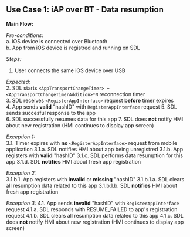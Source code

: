 ## Use Case 1: iAP over BT - Data resumption

**Main Flow:**

_Pre-conditions:_  
a. iOS device is connected over Bluetooth  
b. App from iOS device is registred and running on SDL  

_Steps:_  
1. User connects the same iOS device over USB

_Expected:_  
2. SDL starts `<AppTransportChangeTimer> + <AppTransportChangeTimerAddition>*N` reconnection timer  
3. SDL receives `<RegisterAppInterface>` request **before** timer expires  
4. App sends **valid** "hashID" with `RegisterAppInterface` request 
5. SDL sends succesful response to the app  
6. SDL successfully resumes data for this app
7. SDL does **not** notify HMI about new registration (HMI continues to display app screen)

_Exception 1:_  
3.1. Timer expires with **no** `<RegisterAppInterface>` request from mobile application
3.1.a. SDL notifies HMI about app being unregistred
3.1.b. App registers with **valid** "hashID"
3.1.c. SDL performs data resumption for this app
3.1.d. SDL **notifies** HMI about fresh app registration

_Exception 2:_  
3.1.b.1. App registers with **invalid** or **missing** "hashID"
3.1.b.1.a. SDL clears all resumption data related to this app
3.1.b.1.b. SDL **notifies** HMI about fresh app registration

_Exception 3:_
4.1. App sends **invalid** "hashID" with `RegisterAppInterface` request 
4.1.a. SDL responds with RESUME_FAILED to app's registration request
4.1.b. SDL clears all resumption data related to this app
4.1.c. SDL does **not** notify HMI about new registration (HMI continues to display app screen)
